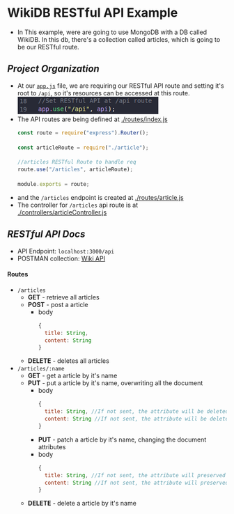 # WikiDB RESTful API Example
- In This example, were are going to use MongoDB with a DB called WikiDB. In this db, there's a collection called articles, which is going to be our RESTful route.

## _Project Organization_
- At our [`app.js`](app.js) file, we are requiring our RESTful API route and setting it's root to `/api`, so it's resources can be accessed at this route. ![Code Example](images/appjs.png)
- The API routes are being defined at [./routes/index.js](routes/index.js)
  ```javascript
  const route = require("express").Router();

  const articleRoute = require("./article");

  //articles RESTful Route to handle req
  route.use("/articles", articleRoute);

  module.exports = route;
  ```
- and the `/articles` endpoint is created at [./routes/article.js](routes/article.js)
- The controller for `/articles` api route is at [./controllers/articleController.js](controllers/articleController.js)

## _RESTful API Docs_
- API Endpoint: `localhost:3000/api`
- POSTMAN collection: [Wiki API](https://www.getpostman.com/collections/d78ee2661dce9628c41e)
#### Routes
- `/articles`
  - **GET** - retrieve all articles
  - **POST** - post a article
    - body 
      ```javascript 
      {
        title: String,
        content: String
      }
      ```
  - **DELETE** - deletes all articles
- `/articles/:name`
  - **GET** - get a article by it's name
  - **PUT** - put a article by it's name, overwriting all the document
    - body 
      ```javascript 
      {
        title: String, //If not sent, the attribute will be deleted from the document
        content: String //If not sent, the attribute will be deleted from the document
      }
      ```
    - **PUT** - patch a article by it's name, changing the document attributes
    - body 
      ```javascript 
      {
        title: String, //If not sent, the attribute will preserved from the previous document
        content: String //If not sent, the attribute will preserved from the previous document
      }
      ```
  - **DELETE** - delete a article by it's name